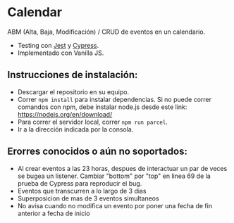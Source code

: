 # Calendar

ABM (Alta, Baja, Modificación) / CRUD de eventos en un calendario.
- Testing con [Jest](https://jestjs.io/) y [Cypress](https://www.cypress.io/).
- Implementado con Vanilla JS.

## Instrucciones de instalación:

- Descargar el repositorio en su equipo.
- Correr ```npm install``` para instalar dependencias. Si no puede correr comandos con npm, debe instalar node.js desde este link: https://nodejs.org/en/download/
- Para correr el servidor local, correr ```npm run parcel```.
- Ir a la dirección indicada por la consola.

## Erorres conocidos o aún no soportados:
- Al crear eventos a las 23 horas, despues de interactuar un par de veces se bugea un listener. Cambiar "bottom" por "top" en linea 69 de la prueba de Cypress para reproducir el bug.
- Eventos que transcurren a lo largo de 3 dias
- Superposicion de mas de 3 eventos simultaneos
- No avisa cuando no modifica un evento por poner una fecha de fin anterior a fecha de inicio
